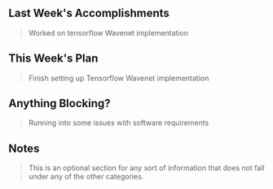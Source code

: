 ## Last Week's Accomplishments
> Worked on tensorflow Wavenet implementation

## This Week's Plan

> Finish setting up Tensorflow Wavenet implementation
## Anything Blocking?
> Running into some issues with software requirements
## Notes

> This is an optional section for any sort of information that does not fall under any of the other categories.
